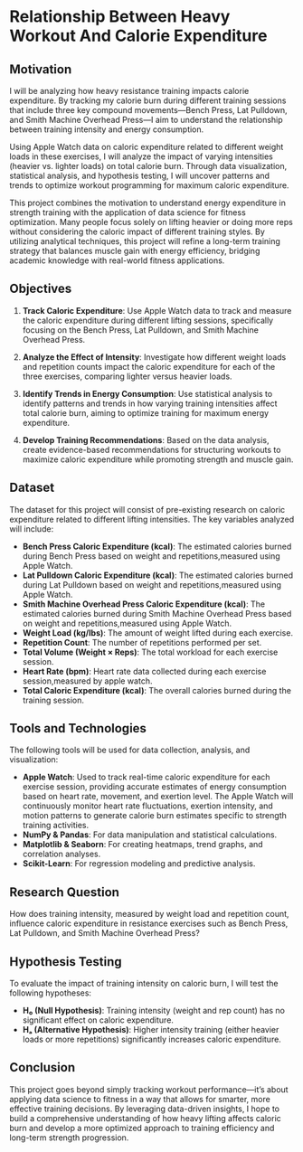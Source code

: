 # Relationship Between Heavy Workout And Calorie Expenditure

## Motivation

I will be analyzing how heavy resistance training impacts calorie expenditure. By tracking my calorie burn during different training sessions that include three key compound movements—Bench Press, Lat Pulldown, and Smith Machine Overhead Press—I aim to understand the relationship between training intensity and energy consumption.

Using Apple Watch data on caloric expenditure related to different weight loads in these exercises, I will analyze the impact of varying intensities (heavier vs. lighter loads) on total calorie burn. Through data visualization, statistical analysis, and hypothesis testing, I will uncover patterns and trends to optimize workout programming for maximum caloric expenditure.

This project combines the motivation to understand energy expenditure in strength training with the application of data science for fitness optimization. Many people focus solely on lifting heavier or doing more reps without considering the caloric impact of different training styles. By utilizing analytical techniques, this project will refine a long-term training strategy that balances muscle gain with energy efficiency, bridging academic knowledge with real-world fitness applications.

## Objectives

1. **Track Caloric Expenditure**: Use Apple Watch data to track and measure the caloric expenditure during different lifting sessions, specifically focusing on the Bench Press, Lat Pulldown, and Smith Machine Overhead Press.

2. **Analyze the Effect of Intensity**: Investigate how different weight loads and repetition counts impact the caloric expenditure for each of the three exercises, comparing lighter versus heavier loads.

3. **Identify Trends in Energy Consumption**: Use statistical analysis to identify patterns and trends in how varying training intensities affect total calorie burn, aiming to optimize training for maximum energy expenditure.

4. **Develop Training Recommendations**: Based on the data analysis, create evidence-based recommendations for structuring workouts to maximize caloric expenditure while promoting strength and muscle gain.

## Dataset

The dataset for this project will consist of pre-existing research on caloric expenditure related to different lifting intensities. The key variables analyzed will include:
- **Bench Press Caloric Expenditure (kcal)**: The estimated calories burned during Bench Press based on weight and repetitions,measured using Apple Watch.
- **Lat Pulldown Caloric Expenditure (kcal)**: The estimated calories burned during Lat Pulldown based on weight and repetitions,measured using Apple Watch.
- **Smith Machine Overhead Press Caloric Expenditure (kcal)**: The estimated calories burned during Smith Machine Overhead Press based on weight and repetitions,measured using Apple Watch.
- **Weight Load (kg/lbs)**: The amount of weight lifted during each exercise.
- **Repetition Count**: The number of repetitions performed per set.
- **Total Volume (Weight × Reps)**: The total workload for each exercise session.
- **Heart Rate (bpm)**: Heart rate data collected during each exercise session,measured by apple watch.
- **Total Caloric Expenditure (kcal)**: The overall calories burned during the training session.

## Tools and Technologies

The following tools will be used for data collection, analysis, and visualization:
- **Apple Watch**: Used to track real-time caloric expenditure for each exercise session, providing accurate estimates of energy consumption based on heart rate, movement, and exertion level. The Apple Watch will continuously monitor heart rate fluctuations, exertion intensity, and motion patterns to generate calorie burn estimates specific to strength training activities.
- **NumPy & Pandas**: For data manipulation and statistical calculations.
- **Matplotlib & Seaborn**: For creating heatmaps, trend graphs, and correlation analyses.
- **Scikit-Learn**: For regression modeling and predictive analysis.

## Research Question

How does training intensity, measured by weight load and repetition count, influence caloric expenditure in resistance exercises such as Bench Press, Lat Pulldown, and Smith Machine Overhead Press?

## Hypothesis Testing

To evaluate the impact of training intensity on caloric burn, I will test the following hypotheses:
- **H₀ (Null Hypothesis)**: Training intensity (weight and rep count) has no significant effect on caloric expenditure.
- **Hₐ (Alternative Hypothesis)**: Higher intensity training (either heavier loads or more repetitions) significantly increases caloric expenditure.

## Conclusion

This project goes beyond simply tracking workout performance—it’s about applying data science to fitness in a way that allows for smarter, more effective training decisions. By leveraging data-driven insights, I hope to build a comprehensive understanding of how heavy lifting affects caloric burn and develop a more optimized approach to training efficiency and long-term strength progression.
